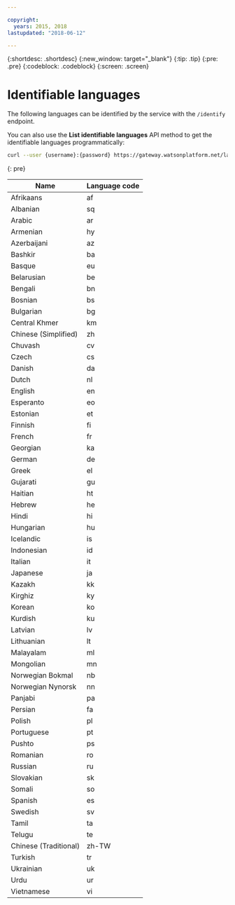 ```yaml
---

copyright:
  years: 2015, 2018
lastupdated: "2018-06-12"

---
```


{:shortdesc: .shortdesc}
{:new_window: target="_blank"}
{:tip: .tip}
{:pre: .pre}
{:codeblock: .codeblock}
{:screen: .screen}

# Identifiable languages

The following languages can be identified by the service with the `/identify` endpoint. 

You can also use the **List identifiable languages** API method to get the identifiable languages programmatically:

```bash
curl --user {username}:{password} https://gateway.watsonplatform.net/language-translator/api/v3/identifiable_languages?version=2018-05-01
```
{: pre}

<table>
 <thead>
  <th>
   Name
  </th>
  <th>
   Language code
  </th>
  <tbody>
   <tr>
    <td>
     Afrikaans
    </td>
    <td>
     af
    </td>
   </tr>
   <tr>
    <td>
     Albanian
    </td>
    <td>
     sq
    </td>
   </tr>
   <tr>
    <td>
     Arabic
    </td>
    <td>
     ar
    </td>
   </tr>
   <tr>
    <td>
     Armenian
    </td>
    <td>
     hy
    </td>
   </tr>
   <tr>
    <td>
     Azerbaijani
    </td>
    <td>
     az
    </td>
   </tr>
   <tr>
    <td>
     Bashkir
    </td>
    <td>
     ba
    </td>
   </tr>
   <tr>
    <td>
     Basque
    </td>
    <td>
     eu
    </td>
   </tr>
   <tr>
    <td>
     Belarusian
    </td>
    <td>
     be
    </td>
   </tr>
   <tr>
    <td>
     Bengali
    </td>
    <td>
     bn
    </td>
   </tr>
   <tr>
    <td>
     Bosnian
    </td>
    <td>
     bs
    </td>
   </tr>
   <tr>
    <td>
     Bulgarian
    </td>
    <td>
     bg
    </td>
   </tr>
   <tr>
    <td>
     Central Khmer
    </td>
    <td>
     km
    </td>
   </tr>
   <tr>
    <td>
     Chinese (Simplified)
    </td>
    <td>
     zh
    </td>
   </tr>
   <tr>
    <td>
     Chuvash
    </td>
    <td>
     cv
    </td>
   </tr>
   <tr>
    <td>
     Czech
    </td>
    <td>
     cs
    </td>
   </tr>
   <tr>
    <td>
     Danish
    </td>
    <td>
     da
    </td>
   </tr>
   <tr>
    <td>
     Dutch
    </td>
    <td>
     nl
    </td>
   </tr>
   <tr>
    <td>
     English
    </td>
    <td>
     en
    </td>
   </tr>
   <tr>
    <td>
     Esperanto
    </td>
    <td>
     eo
    </td>
   </tr>
   <tr>
    <td>
     Estonian
    </td>
    <td>
     et
    </td>
   </tr>
   <tr>
    <td>
     Finnish
    </td>
    <td>
     fi
    </td>
   </tr>
   <tr>
    <td>
     French
    </td>
    <td>
     fr
    </td>
   </tr>
   <tr>
    <td>
     Georgian
    </td>
    <td>
     ka
    </td>
   </tr>
   <tr>
    <td>
     German
    </td>
    <td>
     de
    </td>
   </tr>
   <tr>
    <td>
     Greek
    </td>
    <td>
     el
    </td>
   </tr>
   <tr>
    <td>
     Gujarati
    </td>
    <td>
     gu
    </td>
   </tr>
   <tr>
    <td>
     Haitian
    </td>
    <td>
     ht
    </td>
   </tr>
   <tr>
    <td>
     Hebrew
    </td>
    <td>
     he
    </td>
   </tr>
   <tr>
    <td>
     Hindi
    </td>
    <td>
     hi
    </td>
   </tr>
   <tr>
    <td>
     Hungarian
    </td>
    <td>
     hu
    </td>
   </tr>
   <tr>
    <td>
     Icelandic
    </td>
    <td>
     is
    </td>
   </tr>
   <tr>
    <td>
     Indonesian
    </td>
    <td>
     id
    </td>
   </tr>
   <tr>
    <td>
     Italian
    </td>
    <td>
     it
    </td>
   </tr>
   <tr>
    <td>
     Japanese
    </td>
    <td>
     ja
    </td>
   </tr>
   <tr>
    <td>
     Kazakh
    </td>
    <td>
     kk
    </td>
   </tr>
   <tr>
    <td>
     Kirghiz
    </td>
    <td>
     ky
    </td>
   </tr>
   <tr>
    <td>
     Korean
    </td>
    <td>
     ko
    </td>
   </tr>
   <tr>
    <td>
     Kurdish
    </td>
    <td>
     ku
    </td>
   </tr>
   <tr>
    <td>
     Latvian
    </td>
    <td>
     lv
    </td>
   </tr>
   <tr>
    <td>
     Lithuanian
    </td>
    <td>
     lt
    </td>
   </tr>
   <tr>
    <td>
     Malayalam
    </td>
    <td>
     ml
    </td>
   </tr>
   <tr>
    <td>
     Mongolian
    </td>
    <td>
     mn
    </td>
   </tr>
   <tr>
    <td>
     Norwegian Bokmal
    </td>
    <td>
     nb
    </td>
   </tr>
   <tr>
    <td>
     Norwegian Nynorsk
    </td>
    <td>
     nn
    </td>
   </tr>
   <tr>
    <td>
     Panjabi
    </td>
    <td>
     pa
    </td>
   </tr>
   <tr>
    <td>
     Persian
    </td>
    <td>
     fa
    </td>
   </tr>
   <tr>
    <td>
     Polish
    </td>
    <td>
     pl
    </td>
   </tr>
   <tr>
    <td>
     Portuguese
    </td>
    <td>
     pt
    </td>
   </tr>
   <tr>
    <td>
     Pushto
    </td>
    <td>
     ps
    </td>
   </tr>
   <tr>
    <td>
     Romanian
    </td>
    <td>
     ro
    </td>
   </tr>
   <tr>
    <td>
     Russian
    </td>
    <td>
     ru
    </td>
   </tr>
   <tr>
    <td>
     Slovakian
    </td>
    <td>
     sk
    </td>
   </tr>
   <tr>
    <td>
     Somali
    </td>
    <td>
     so
    </td>
   </tr>
   <tr>
    <td>
     Spanish
    </td>
    <td>
     es
    </td>
   </tr>
   <tr>
    <td>
     Swedish
    </td>
    <td>
     sv
    </td>
   </tr>
   <tr>
    <td>
     Tamil
    </td>
    <td>
     ta
    </td>
   </tr>
   <tr>
    <td>
     Telugu
    </td>
    <td>
     te
    </td>
   </tr>
   <tr>
    <td>
     Chinese (Traditional)
    </td>
    <td>
     zh-TW
    </td>
   </tr>
   <tr>
    <td>
     Turkish
    </td>
    <td>
     tr
    </td>
   </tr>
   <tr>
    <td>
     Ukrainian
    </td>
    <td>
     uk
    </td>
   </tr>
   <tr>
    <td>
     Urdu
    </td>
    <td>
     ur
    </td>
   </tr>
   <tr>
    <td>
     Vietnamese
    </td>
    <td>
     vi
    </td>
   </tr>
  </tbody>
 </thead>
</table>
